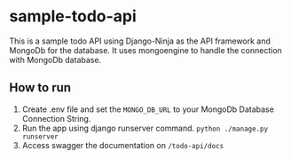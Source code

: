 # sample-todo-api

This is a sample todo API using Django-Ninja as the API framework and MongoDb for the database. It uses mongoengine to handle the connection with MongoDb database.

## How to run
1. Create .env file and set the `MONGO_DB_URL` to your MongoDb Database Connection String.
2. Run the app using django runserver command.
`python ./manage.py runserver`
3. Access swagger the documentation on `/todo-api/docs`
